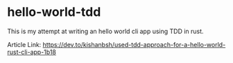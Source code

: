 # hello-world-tdd

This is my attempt at writing an hello world cli app using TDD in rust.

Article Link: https://dev.to/kishanbsh/used-tdd-approach-for-a-hello-world-rust-cli-app-1b18



